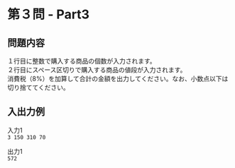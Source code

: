 # 第３問 - Part3

## 問題内容
１行目に整数で購入する商品の個数が入力されます。  
２行目にスペース区切りで購入する商品の値段が入力されます。  
消費税（8%）を加算して合計の金額を出力してください。なお、小数点以下は切り捨ててください。  

## 入出力例

入力1  
``
3
150 310 70
``

出力1  
``
572
``
